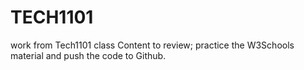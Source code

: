 # TECH1101
work from Tech1101 class
Content to review; practice the W3Schools material and push the code to Github. 
 

